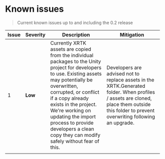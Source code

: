 # Known issues 

> Current known issues up to and including the 0.2 release

Issue | Severity | Description | Mitigation
|---|---|---|---|
| 1 | **Low** | Currently XRTK assets are copied from the individual packages to the Unity project for developers to use. Existing assets may potentially be overwritten, corrupted, or conflict if a copy already exists in the project. We're working on updating the import process to provide developers a clean copy they can modify safely without fear of this. | Developers are advised not to replace assets in the XRTK.Generated folder.  When profiles / assets are cloned, place them outside this folder to prevent overwriting following an upgrade.
||||